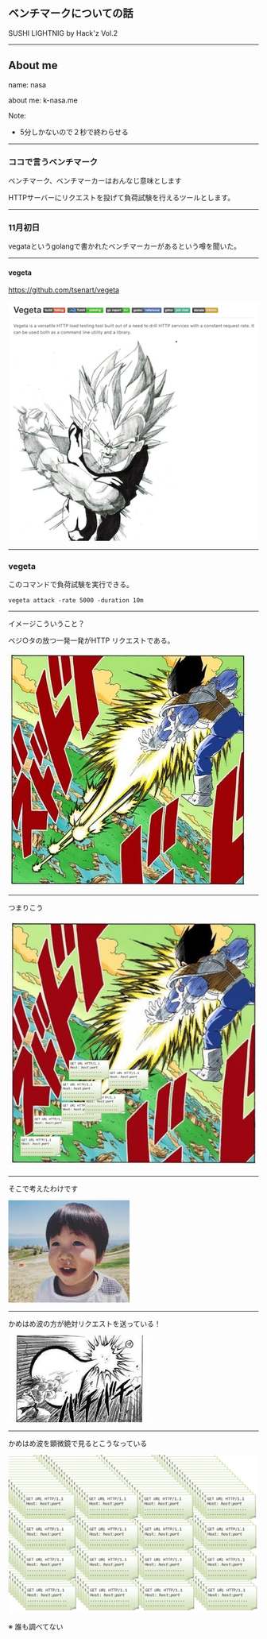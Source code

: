 ## ベンチマークについての話

SUSHI LIGHTNIG by Hack'z Vol.2

---

## About me

name:      nasa

about me:   k-nasa.me

Note:
- 5分しかないので２秒で終わらせる

---

### ココで言うベンチマーク

ベンチマーク、ベンチマーカーはおんなじ意味とします

HTTPサーバーにリクエストを投げて負荷試験を行えるツールとします。

---

### 11月初日

vegataというgolangで書かれたベンチマーカーがあるという噂を聞いた。

---

#### vegeta

https://github.com/tsenart/vegeta

![vegeta](./assets/vegeta.png)

---

### vegeta

このコマンドで負荷試験を実行できる。

```
vegeta attack -rate 5000 -duration 10m
```

---

イメージこういうこと？

ベジ○タの放つ一発一発がHTTP リクエストである。

![vegeta attack](./assets/vegeta_attack.jpg)

---

つまりこう

![vegeta http](./assets/vegeta_attack_http.png)

---

そこで考えたわけです

![thinking](./assets/thinkng_face.jpeg)

---

かめはめ波の方が絶対リクエストを送っている！

![kamehameka](./assets/kamehameha.jpeg)

---

かめはめ波を顕微鏡で見るとこうなっている

![kamehameka](./assets/http_gundan.png)

※  誰も調べてない
